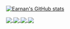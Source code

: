 <!--统计-->
[![Earnan's GitHub stats](https://github-readme-stats.vercel.app/api?username=earnan&count_private=true&show_icons=true&show_owner&layout=compact)](https://github.com/earnan)

<!--常用语言-->
<a href="https://github.com/earnan">
  <img align="center" src="https://github-readme-stats.vercel.app/api/top-langs/?username=earnan&layout=compact" />
</a>

<!--仓库卡片-->
<a href="https://github.com/earnan/chloroplast">
  <img align="center" src="https://github-readme-stats.vercel.app/api/pin/?username=earnan&repo=chloroplast" />
</a>
<a href="https://github.com/earnan/chloroplast">
  <img align="center" src="https://github-readme-stats.vercel.app/api/pin/?username=earnan&repo=chloroplast" />
</a>
<a href="https://github.com/earnan/chloroplast">
  <img align="center" src="https://github-readme-stats.vercel.app/api/pin/?username=earnan&repo=chloroplast" />
</a>


<!--
**earnan/Earnan** is a ✨ _special_ ✨ repository because its `README.md` (this file) appears on your GitHub profile.
Here are some ideas to get you started:
- 🔭 I’m currently working on ...
- 🌱 I’m currently learning ...
- 👯 I’m looking to collaborate on ...
- 🤔 I’m looking for help with ...
- 💬 Ask me about ...
- 📫 How to reach me: ...
- 😄 Pronouns: ...
- ⚡ Fun fact: ...
-->

